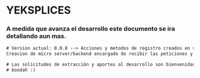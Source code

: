 # YEKSPLICES
### A medida que avanza el desarrollo este documento se ira detallando aun mas.

```diff
# Version actual: 0.0.8 --> Acciones y metodos de registro creados en su forma basica. 
Creacion de micro server/backend encargado de recibir las peticiones y procesarlas.

# Las solicitudes de extracción y aportes al desarrollo son bienvenidas.
# boodah :)
```
